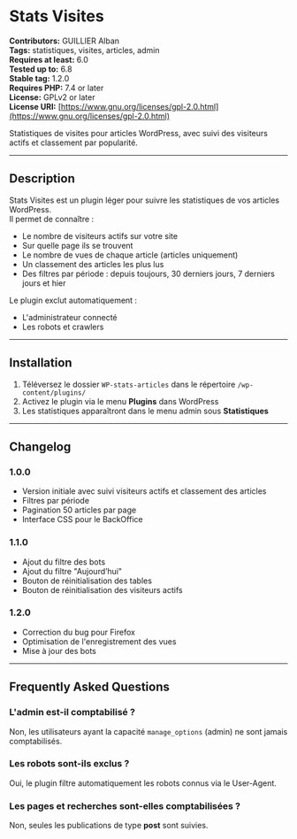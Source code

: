 # Stats Visites

**Contributors:** GUILLIER Alban  
**Tags:** statistiques, visites, articles, admin  
**Requires at least:** 6.0  
**Tested up to:** 6.8  
**Stable tag:** 1.2.0  
**Requires PHP:** 7.4 or later  
**License:** GPLv2 or later  
**License URI:** [https://www.gnu.org/licenses/gpl-2.0.html](https://www.gnu.org/licenses/gpl-2.0.html)  

Statistiques de visites pour articles WordPress, avec suivi des visiteurs actifs et classement par popularité.

---

## Description

Stats Visites est un plugin léger pour suivre les statistiques de vos articles WordPress.  
Il permet de connaître :  
- Le nombre de visiteurs actifs sur votre site  
- Sur quelle page ils se trouvent  
- Le nombre de vues de chaque article (articles uniquement)  
- Un classement des articles les plus lus  
- Des filtres par période : depuis toujours, 30 derniers jours, 7 derniers jours et hier  

Le plugin exclut automatiquement :  
- L'administrateur connecté  
- Les robots et crawlers  

---

## Installation

1. Téléversez le dossier `WP-stats-articles` dans le répertoire `/wp-content/plugins/`  
2. Activez le plugin via le menu **Plugins** dans WordPress  
3. Les statistiques apparaîtront dans le menu admin sous **Statistiques**  

---

## Changelog

### 1.0.0
- Version initiale avec suivi visiteurs actifs et classement des articles  
- Filtres par période  
- Pagination 50 articles par page  
- Interface CSS pour le BackOffice  

### 1.1.0
- Ajout du filtre des bots  
- Ajout du filtre "Aujourd’hui"  
- Bouton de réinitialisation des tables  
- Bouton de réinitialisation des visiteurs actifs

### 1.2.0
- Correction du bug pour Firefox
- Optimisation de l'enregistrement des vues
- Mise à jour des bots  

---

## Frequently Asked Questions

### L'admin est-il comptabilisé ?
Non, les utilisateurs ayant la capacité `manage_options` (admin) ne sont jamais comptabilisés.

### Les robots sont-ils exclus ?
Oui, le plugin filtre automatiquement les robots connus via le User-Agent.

### Les pages et recherches sont-elles comptabilisées ?
Non, seules les publications de type **post** sont suivies.
